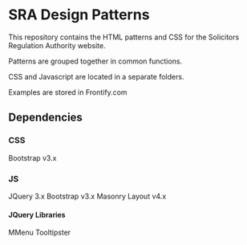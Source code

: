 # SRA Design Patterns

This repository contains the HTML patterns and CSS for the Solicitors Regulation Authority website. 

Patterns are grouped together in common functions.

CSS and Javascript are located in a separate folders. 

Examples are stored in Frontify.com

## Dependencies

### CSS

Bootstrap v3.x


### JS 

JQuery 3.x
Bootstrap v3.x
Masonry Layout v4.x

#### JQuery Libraries 

MMenu
Tooltipster
 